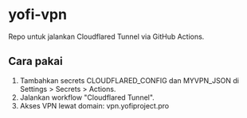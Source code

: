# yofi-vpn
Repo untuk jalankan Cloudflared Tunnel via GitHub Actions.

## Cara pakai
1. Tambahkan secrets CLOUDFLARED_CONFIG dan MYVPN_JSON di Settings > Secrets > Actions.
2. Jalankan workflow "Cloudflared Tunnel".
3. Akses VPN lewat domain: vpn.yofiproject.pro
